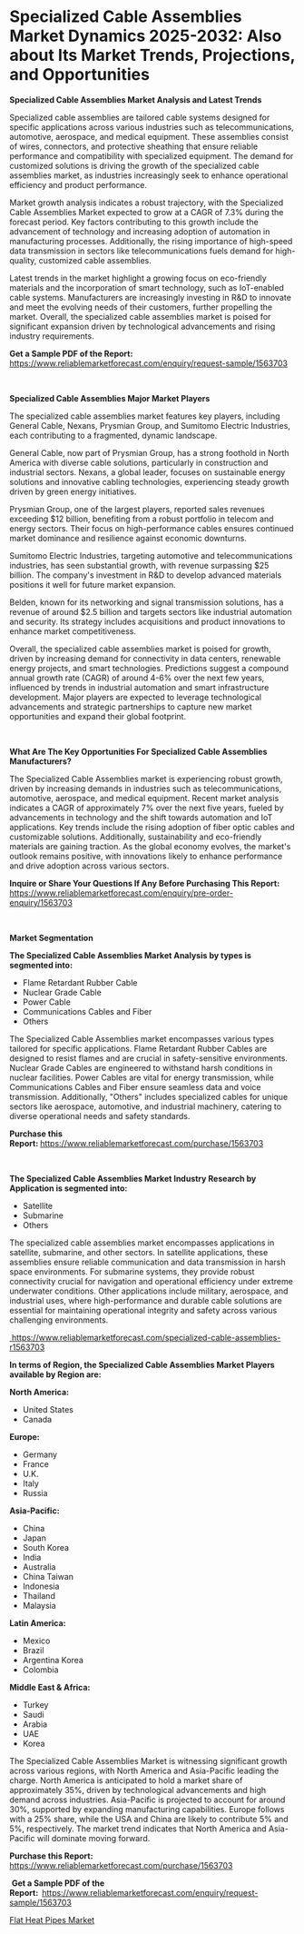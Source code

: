 <p><h1>Specialized Cable Assemblies Market Dynamics 2025-2032: Also about Its Market Trends, Projections, and Opportunities</h1></p><p><strong>Specialized Cable Assemblies Market Analysis and Latest Trends</strong></p>
<p><p>Specialized cable assemblies are tailored cable systems designed for specific applications across various industries such as telecommunications, automotive, aerospace, and medical equipment. These assemblies consist of wires, connectors, and protective sheathing that ensure reliable performance and compatibility with specialized equipment. The demand for customized solutions is driving the growth of the specialized cable assemblies market, as industries increasingly seek to enhance operational efficiency and product performance.</p><p>Market growth analysis indicates a robust trajectory, with the Specialized Cable Assemblies Market expected to grow at a CAGR of 7.3% during the forecast period. Key factors contributing to this growth include the advancement of technology and increasing adoption of automation in manufacturing processes. Additionally, the rising importance of high-speed data transmission in sectors like telecommunications fuels demand for high-quality, customized cable assemblies.</p><p>Latest trends in the market highlight a growing focus on eco-friendly materials and the incorporation of smart technology, such as IoT-enabled cable systems. Manufacturers are increasingly investing in R&D to innovate and meet the evolving needs of their customers, further propelling the market. Overall, the specialized cable assemblies market is poised for significant expansion driven by technological advancements and rising industry requirements.</p></p>
<p><strong>Get a Sample PDF of the Report:&nbsp;</strong> <a href="https://www.reliablemarketforecast.com/enquiry/request-sample/1563703?utm_campaign=2267&utm_medium=2&utm_source=Github&utm_content=ia&utm_term=15022025&utm_id=specialized-cable-assemblies">https://www.reliablemarketforecast.com/enquiry/request-sample/1563703</a></p>
<p>&nbsp;</p>
<p><strong>Specialized Cable Assemblies Major Market Players</strong></p>
<p><p>The specialized cable assemblies market features key players, including General Cable, Nexans, Prysmian Group, and Sumitomo Electric Industries, each contributing to a fragmented, dynamic landscape. </p><p>General Cable, now part of Prysmian Group, has a strong foothold in North America with diverse cable solutions, particularly in construction and industrial sectors. Nexans, a global leader, focuses on sustainable energy solutions and innovative cabling technologies, experiencing steady growth driven by green energy initiatives.</p><p>Prysmian Group, one of the largest players, reported sales revenues exceeding $12 billion, benefiting from a robust portfolio in telecom and energy sectors. Their focus on high-performance cables ensures continued market dominance and resilience against economic downturns.</p><p>Sumitomo Electric Industries, targeting automotive and telecommunications industries, has seen substantial growth, with revenue surpassing $25 billion. The company's investment in R&D to develop advanced materials positions it well for future market expansion.</p><p>Belden, known for its networking and signal transmission solutions, has a revenue of around $2.5 billion and targets sectors like industrial automation and security. Its strategy includes acquisitions and product innovations to enhance market competitiveness.</p><p>Overall, the specialized cable assemblies market is poised for growth, driven by increasing demand for connectivity in data centers, renewable energy projects, and smart technologies. Predictions suggest a compound annual growth rate (CAGR) of around 4-6% over the next few years, influenced by trends in industrial automation and smart infrastructure development. Major players are expected to leverage technological advancements and strategic partnerships to capture new market opportunities and expand their global footprint.</p></p>
<p>&nbsp;</p>
<p><strong>What Are The Key Opportunities For Specialized Cable Assemblies Manufacturers?</strong></p>
<p><p>The Specialized Cable Assemblies market is experiencing robust growth, driven by increasing demands in industries such as telecommunications, automotive, aerospace, and medical equipment. Recent market analysis indicates a CAGR of approximately 7% over the next five years, fueled by advancements in technology and the shift towards automation and IoT applications. Key trends include the rising adoption of fiber optic cables and customizable solutions. Additionally, sustainability and eco-friendly materials are gaining traction. As the global economy evolves, the market's outlook remains positive, with innovations likely to enhance performance and drive adoption across various sectors.</p></p>
<p><strong>Inquire or Share Your Questions If Any Before Purchasing This Report:</strong> <a href="https://www.reliablemarketforecast.com/enquiry/pre-order-enquiry/1563703?utm_campaign=2267&utm_medium=2&utm_source=Github&utm_content=ia&utm_term=15022025&utm_id=specialized-cable-assemblies">https://www.reliablemarketforecast.com/enquiry/pre-order-enquiry/1563703</a></p>
<p>&nbsp;</p>
<p><strong>Market Segmentation</strong></p>
<p><strong>The Specialized Cable Assemblies Market Analysis by types is segmented into:</strong></p>
<p><ul><li>Flame Retardant Rubber Cable</li><li>Nuclear Grade Cable</li><li>Power Cable</li><li>Communications Cables and Fiber</li><li>Others</li></ul></p>
<p><p>The Specialized Cable Assemblies market encompasses various types tailored for specific applications. Flame Retardant Rubber Cables are designed to resist flames and are crucial in safety-sensitive environments. Nuclear Grade Cables are engineered to withstand harsh conditions in nuclear facilities. Power Cables are vital for energy transmission, while Communications Cables and Fiber ensure seamless data and voice transmission. Additionally, "Others" includes specialized cables for unique sectors like aerospace, automotive, and industrial machinery, catering to diverse operational needs and safety standards.</p></p>
<p><strong>Purchase this Report:&nbsp;</strong><a href="https://www.reliablemarketforecast.com/purchase/1563703?utm_campaign=2267&utm_medium=2&utm_source=Github&utm_content=ia&utm_term=15022025&utm_id=specialized-cable-assemblies">https://www.reliablemarketforecast.com/purchase/1563703</a></p>
<p>&nbsp;</p>
<p><strong>The Specialized Cable Assemblies Market Industry Research by Application is segmented into:</strong></p>
<p><ul><li>Satellite</li><li>Submarine</li><li>Others</li></ul></p>
<p><p>The specialized cable assemblies market encompasses applications in satellite, submarine, and other sectors. In satellite applications, these assemblies ensure reliable communication and data transmission in harsh space environments. For submarine systems, they provide robust connectivity crucial for navigation and operational efficiency under extreme underwater conditions. Other applications include military, aerospace, and industrial uses, where high-performance and durable cable solutions are essential for maintaining operational integrity and safety across various challenging environments.</p></p>
<p><a href="https://www.reliablemarketforecast.com/specialized-cable-assemblies-r1563703?utm_campaign=2267&utm_medium=2&utm_source=Github&utm_content=ia&utm_term=15022025&utm_id=specialized-cable-assemblies">&nbsp;https://www.reliablemarketforecast.com/specialized-cable-assemblies-r1563703</a></p>
<p><strong>In terms of Region, the Specialized Cable Assemblies Market Players available by Region are:</strong></p>
<p>
    <p> <strong> North America: </strong>
        <ul>
            <li>United States</li>
            <li>Canada</li>
        </ul>
        </p> 
    <p> <strong> Europe: </strong>
        <ul>
            <li>Germany</li>
            <li>France</li>
            <li>U.K.</li>
            <li>Italy</li>
            <li>Russia</li>
        </ul>
        </p> 
    <p> <strong> Asia-Pacific: </strong>
        <ul>
            <li>China</li>
            <li>Japan</li>
            <li>South Korea</li>
            <li>India</li>
            <li>Australia</li>
            <li>China Taiwan</li>
            <li>Indonesia</li>
            <li>Thailand</li>
            <li>Malaysia</li>
        </ul>
        </p> 
    <p> <strong> Latin America: </strong>
        <ul>
            <li>Mexico</li>
            <li>Brazil</li>
            <li>Argentina Korea</li>
            <li>Colombia</li>
        </ul>
        </p> 
    <p> <strong> Middle East & Africa: </strong>
        <ul>
            <li>Turkey</li>
            <li>Saudi</li>
            <li>Arabia</li>
            <li>UAE</li>
            <li>Korea</li>
        </ul>
    </p>
    </p>
<p><p>The Specialized Cable Assemblies Market is witnessing significant growth across various regions, with North America and Asia-Pacific leading the charge. North America is anticipated to hold a market share of approximately 35%, driven by technological advancements and high demand across industries. Asia-Pacific is projected to account for around 30%, supported by expanding manufacturing capabilities. Europe follows with a 25% share, while the USA and China are likely to contribute 5% and 5%, respectively. The market trend indicates that North America and Asia-Pacific will dominate moving forward.</p></p>
<p><strong>Purchase this Report: </strong><a href="https://www.reliablemarketforecast.com/purchase/1563703?utm_campaign=2267&utm_medium=2&utm_source=Github&utm_content=ia&utm_term=15022025&utm_id=specialized-cable-assemblies">https://www.reliablemarketforecast.com/purchase/1563703</a></p>
<p>&nbsp;<strong>Get a Sample PDF of the Report:&nbsp;&nbsp;</strong><a href="https://www.reliablemarketforecast.com/enquiry/request-sample/1563703?utm_campaign=2267&utm_medium=2&utm_source=Github&utm_content=ia&utm_term=15022025&utm_id=specialized-cable-assemblies">https://www.reliablemarketforecast.com/enquiry/request-sample/1563703</a></p>
<p><strong></strong></p>
<p><p><a href="https://github.com/steidmindy199393/Market-Research-Report-List-1/blob/main/flat-heat-pipes-market.md?utm_campaign=2267&utm_medium=2&utm_source=Github&utm_content=ia&utm_term=15022025&utm_id=specialized-cable-assemblies">Flat Heat Pipes Market</a></p></p>